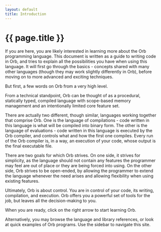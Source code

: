 ```yaml
---
layout: default
title: Introduction
---
```

# {{ page.title }}

If you are here, you are likely interested in learning more about the Orb programming language. This document is written as a guide to writing code in Orb, and tries to explain all the possibilities you have when using this language. It will first go through the basics - concepts shared with many other languages (though they may work slightly differently in Orb), before moving on to more advanced and exciting techniques.

But first, a few words on Orb from a very high level.

From a technical standpoint, Orb can be thought of as a procedural, statically typed, compiled language with scope-based memory management and an intentionally limited core feature set.

There are actually two different, though similar, languages working together that comprise Orb. One is the language of compilations - code written in this language is what will be compiled into binary form. The other is the language of evaluations - code written in this language is executed by the Orb compiler, and controls what and how the first one compiles. Every run of the Orb compiler is, in a way, an execution of your code, whose output is the final executable file.

There are two goals for which Orb strives. On one side, it strives for simplicity, as the language should not contain any features the programmer may feel are out of place or they are being forced into using. On the other side, Orb strives to be open-ended, by allowing the programmer to extend the language whenever the need arises and allowing flexibility when using existing features.

Ultimately, Orb is about control. You are in control of your code, its writing, compilation, and execution. Orb offers you a powerful set of tools for the job, but leaves all the decision-making to you.

When you are ready, click on the right arrow to start learning Orb.

Alternatively, you may browse the language and library references, or look at quick examples of Orb programs. Use the sidebar to navigate this site.